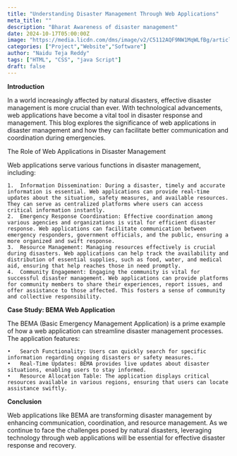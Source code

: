 ```yaml
---
title: "Understanding Disaster Management Through Web Applications"
meta_title: ""
description: "Bharat Awareness of disaster management"
date: 2024-10-17T05:00:00Z
image: "https://media.licdn.com/dms/image/v2/C5112AQF9NW1MqWLfBg/article-cover_image-shrink_600_2000/article-cover_image-shrink_600_2000/0/1557920856514?e=2147483647&v=beta&t=VBTKPROf4yjur50WUTalADemVHfXoG91VfbmIggmiOs"
categories: ["Project","Website","Software"]
author: "Naidu Teja Reddy"
tags: ["HTML", "CSS", "java Script"]
draft: false
---
```


**Introduction**

In a world increasingly affected by natural disasters, effective disaster management is more crucial than ever. With technological advancements, web applications have become a vital tool in disaster response and management. This blog explores the significance of web applications in disaster management and how they can facilitate better communication and coordination during emergencies.

The Role of Web Applications in Disaster Management

Web applications serve various functions in disaster management, including:

	1.	Information Dissemination: During a disaster, timely and accurate information is essential. Web applications can provide real-time updates about the situation, safety measures, and available resources. They can serve as centralized platforms where users can access critical information instantly.
	2.	Emergency Response Coordination: Effective coordination among various agencies and organizations is vital for efficient disaster response. Web applications can facilitate communication between emergency responders, government officials, and the public, ensuring a more organized and swift response.
	3.	Resource Management: Managing resources effectively is crucial during disasters. Web applications can help track the availability and distribution of essential supplies, such as food, water, and medical aid, ensuring that help reaches those in need promptly.
	4.	Community Engagement: Engaging the community is vital for successful disaster management. Web applications can provide platforms for community members to share their experiences, report issues, and offer assistance to those affected. This fosters a sense of community and collective responsibility.

**Case Study: BEMA Web Application**

The BEMA (Basic Emergency Management Application) is a prime example of how a web application can streamline disaster management processes. The application features:

	•	Search Functionality: Users can quickly search for specific information regarding ongoing disasters or safety measures.
	•	Real-Time Updates: BEMA provides live updates about disaster situations, enabling users to stay informed.
	•	Resource Allocation Table: The application displays critical resources available in various regions, ensuring that users can locate assistance swiftly.

**Conclusion**

Web applications like BEMA are transforming disaster management by enhancing communication, coordination, and resource management. As we continue to face the challenges posed by natural disasters, leveraging technology through web applications will be essential for effective disaster response and recovery.

